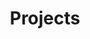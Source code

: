 ---
layout: archive
title: "Projects"
collection: projects
permalink: /projects/
author_profile: true
classes: wide
---